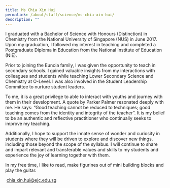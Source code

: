 ```yaml
---
title: Ms Chia Xin Hui
permalink: /about/staff/science/ms-chia-xin-hui/
description: ""
---
```

I graduated with a Bachelor of Science with Honours (Distinction) in Chemistry from the National University of Singapore (NUS) in June 2017. Upon my graduation, I followed my interest in teaching and completed a Postgraduate Diploma in Education from the National Institute of Education (NIE).

Prior to joining the Eunoia family, I was given the opportunity to teach in secondary schools. I gained valuable insights from my interactions with colleagues and students while teaching Lower Secondary Science and Chemistry at O-Level. I was also involved in the Student Leadership Committee to nurture student leaders.

To me, it is a great privilege to able to interact with youths and journey with them in their development. A quote by Parker Palmer resonated deeply with me. He says: “Good teaching cannot be reduced to techniques; good teaching comes from the identity and integrity of the teacher”. It is my belief to be an authentic and reflective practitioner who continually seeks to improve my teaching.

Additionally, I hope to support the innate sense of wonder and curiosity in students where they will be driven to explore and discover new things, including those beyond the scope of the syllabus. I will continue to share and impart relevant and transferable values and skills to my students and experience the joy of learning together with them.

In my free time, I like to read, make figurines out of mini building blocks and play the guitar.

 [chia.xin.hui@ejc.edu.sg](mailto:chia.xin.hui@ejc.edu.sg)